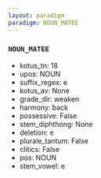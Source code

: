 ```yaml
---
layout: paradigm
paradigm: NOUN_MATEE
---
```

### ` NOUN_MATEE `


* kotus_tn: 18
* upos: NOUN
* suffix_regex: e
* kotus_av: None
* grade_dir: weaken
* harmony: back
* possessive: False
* stem_diphthong: None
* deletion: e
* plurale_tantum: False
* clitics: False
* pos: NOUN
* stem_vowel: e
